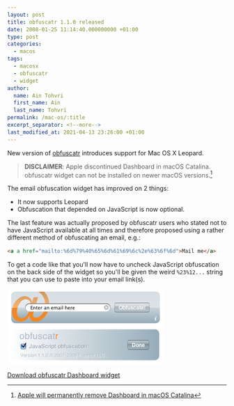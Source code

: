 ```yaml
---
layout: post
title: obfuscatr 1.1.0 released
date: 2008-01-25 11:14:40.000000000 +01:00
type: post
categories:
  - macos
tags:
  - macosx
  - obfuscatr
  - widget
author:
  name: Ain Tohvri
  first_name: Ain
  last_name: Tohvri
permalink: /mac-os/:title
excerpt_separator: <!--more-->
last_modified_at: 2021-04-13 23:26:00 +01:00
---
```

New version of [obfuscatr](https://obfuscatr.flashbit.net) introduces support for Mac OS X Leopard.<!--more-->

> **DISCLAIMER**: Apple discontinued Dashboard in macOS Catalina. obfuscatr widget can not be installed on newer macOS versions.[^1]

The email obfuscation widget has improved on 2 things:

- It now supports Leopard
- Obfuscation that depended on JavaScript is now optional.

The last feature was actually proposed by obfuscatr users who stated not to have JavaScript available at all times and therefore proposed using a rather different method of obfuscating an email, e.g.:

```html
<a a href="mailto:%6d%79%40%65%6d%61%69%6c%2e%63%6f%6d">Mail me</a>
```

To get a code like that you'll now have to uncheck JavaScript obfuscation on the back side of the widget so you'll be given the weird `%23%12...` string that you can use to paste into your email link(s).

![obfuscatr 1.1.0 screenshot](/assets/obfuscatr_screenshot.png)

[Download obfuscatr Dashboard widget](https://obfuscatr.flashbit.net/download.html)

[^1]:[Apple will permanently remove Dashboard in macOS Catalina](https://www.theverge.com/2019/6/4/18652971/apple-macos-catalina-dashboard-widgets-removed-feature)
